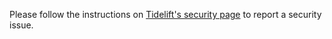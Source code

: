Please follow the instructions on [Tidelift's security page](https://tidelift.com/docs/security) to report a security issue.